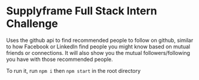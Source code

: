 # Supplyframe Full Stack Intern Challenge

Uses the github api to find recommended people to follow on github, similar to how Facebook or LinkedIn find people you might know based on mutual friends or connections. It will also show you the mutual followers/following you have with those recommended people.

To run it, run `npm i` then `npm start` in the root directory